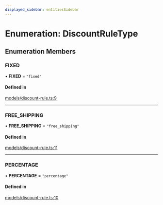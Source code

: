 ```yaml
---
displayed_sidebar: entitiesSidebar
---
```


# Enumeration: DiscountRuleType

## Enumeration Members

### FIXED

• **FIXED** = ``"fixed"``

#### Defined in

[models/discount-rule.ts:9](https://github.com/medusajs/medusa/blob/076b41bb8/packages/medusa/src/models/discount-rule.ts#L9)

___

### FREE\_SHIPPING

• **FREE\_SHIPPING** = ``"free_shipping"``

#### Defined in

[models/discount-rule.ts:11](https://github.com/medusajs/medusa/blob/076b41bb8/packages/medusa/src/models/discount-rule.ts#L11)

___

### PERCENTAGE

• **PERCENTAGE** = ``"percentage"``

#### Defined in

[models/discount-rule.ts:10](https://github.com/medusajs/medusa/blob/076b41bb8/packages/medusa/src/models/discount-rule.ts#L10)

